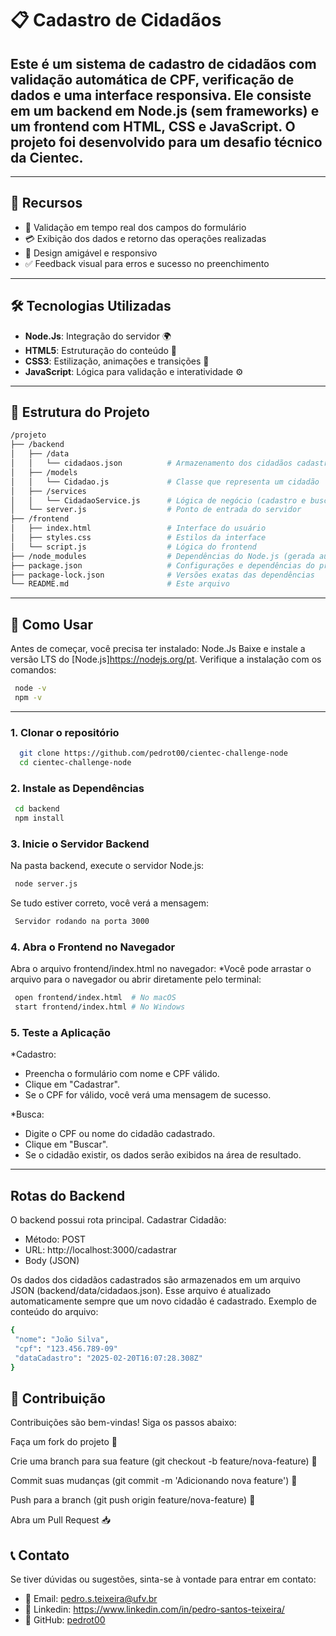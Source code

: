 # 📋 Cadastro de Cidadãos

## Este é um sistema de cadastro de cidadãos com validação automática de CPF, verificação de dados e uma interface responsiva. Ele consiste em um backend em Node.js (sem frameworks) e um frontend com HTML, CSS e JavaScript. O projeto foi desenvolvido para um desafio técnico da Cientec.
---

## 🚀 Recursos
- 📝 Validação em tempo real dos campos do formulário
- 💳 Exibição dos dados e retorno das operações realizadas
- 🎨 Design amigável e responsivo
- ✅ Feedback visual para erros e sucesso no preenchimento
---

## 🛠️ Tecnologias Utilizadas
- **Node.Js**: Integração do servidor 🌍
- **HTML5**: Estruturação do conteúdo 📄
- **CSS3**: Estilização, animações e transições 🎨
- **JavaScript**: Lógica para validação e interatividade ⚙️
---

## 📁 Estrutura do Projeto
```sh
/projeto
├── /backend
│   ├── /data
│   │   └── cidadaos.json          # Armazenamento dos cidadãos cadastrados
│   ├── /models
│   │   └── Cidadao.js             # Classe que representa um cidadão
│   ├── /services
│   │   └── CidadaoService.js      # Lógica de negócio (cadastro e busca)
│   └── server.js                  # Ponto de entrada do servidor
├── /frontend
│   ├── index.html                 # Interface do usuário
│   ├── styles.css                 # Estilos da interface
│   └── script.js                  # Lógica do frontend
├── /node_modules                  # Dependências do Node.js (gerada automaticamente)
├── package.json                   # Configurações e dependências do projeto
├── package-lock.json              # Versões exatas das dependências
└── README.md                      # Este arquivo
```
---
## 📂 Como Usar
Antes de começar, você precisa ter instalado:
  Node.Js
   Baixe e instale a versão LTS do [Node.js]https://nodejs.org/pt.
    Verifique a instalação com os comandos:
   ```sh
    node -v
    npm -v
   ```
---

### 1. Clonar o repositório
```sh
  git clone https://github.com/pedrot00/cientec-challenge-node
  cd cientec-challenge-node
```

###  2.  Instale as Dependências
 ```sh
  cd backend
  npm install
```

###  3. Inicie o Servidor Backend
Na pasta backend, execute o servidor Node.js:
 ```sh
  node server.js
```
Se tudo estiver correto, você verá a mensagem:
 ```sh
  Servidor rodando na porta 3000
```
###  4. Abra o Frontend no Navegador
Abra o arquivo frontend/index.html no navegador:
*Você pode arrastar o arquivo para o navegador ou abrir diretamente pelo terminal:
 ```sh
  open frontend/index.html  # No macOS
  start frontend/index.html # No Windows
```
### 5. Teste a Aplicação
*Cadastro:
- Preencha o formulário com nome e CPF válido.
- Clique em "Cadastrar".
- Se o CPF for válido, você verá uma mensagem de sucesso.

*Busca:
- Digite o CPF ou nome do cidadão cadastrado.
- Clique em "Buscar".
- Se o cidadão existir, os dados serão exibidos na área de resultado.
---
## Rotas do Backend
O backend possui  rota principal.
Cadastrar Cidadão:

- Método: POST
- URL: http://localhost:3000/cadastrar
- Body (JSON)

Os dados dos cidadãos cadastrados são armazenados em um arquivo JSON (backend/data/cidadaos.json). Esse arquivo é atualizado automaticamente sempre que um novo cidadão é cadastrado.
Exemplo de conteúdo do arquivo:
 ```sh
 {
  "nome": "João Silva",
  "cpf": "123.456.789-09"
  "dataCadastro": "2025-02-20T16:07:28.308Z"
}
```


## 🤝 Contribuição
Contribuições são bem-vindas! Siga os passos abaixo:

Faça um fork do projeto 🍴

Crie uma branch para sua feature (git checkout -b feature/nova-feature) 🌿

Commit suas mudanças (git commit -m 'Adicionando nova feature') 💾

Push para a branch (git push origin feature/nova-feature) 🚀

Abra um Pull Request 📥

## 📞 Contato
Se tiver dúvidas ou sugestões, sinta-se à vontade para entrar em contato:

- 📧 Email: pedro.s.teixeira@ufv.br
- 🚀 Linkedin: https://www.linkedin.com/in/pedro-santos-teixeira/
- 🐙 GitHub: [pedrot00 ](https://github.com/pedrot00)
